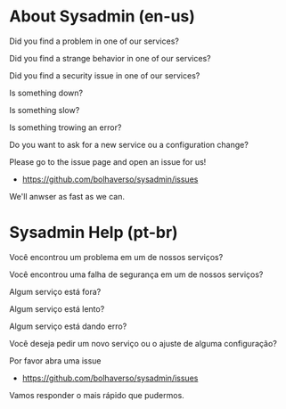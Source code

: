 
# About Sysadmin (en-us)

Did you find a problem in one of our services?

Did you find a strange behavior in one of our services?

Did you find a security issue in one of our services?

Is something down?

Is something slow?

Is something trowing an error?

Do you want to ask for a new service ou a configuration change?

Please go to the issue page and open an issue for us!

- https://github.com/bolhaverso/sysadmin/issues

We'll anwser as fast as we can.

# Sysadmin Help (pt-br)

Você encontrou um problema em um de nossos serviços?

Você encontrou uma falha de segurança em um de nossos serviços?

Algum serviço está fora?

Algum serviço está lento?

Algum serviço está dando erro?

Você deseja pedir um novo serviço ou o ajuste de alguma configuração?

Por favor abra uma issue

- https://github.com/bolhaverso/sysadmin/issues

Vamos responder o mais rápido que pudermos.
